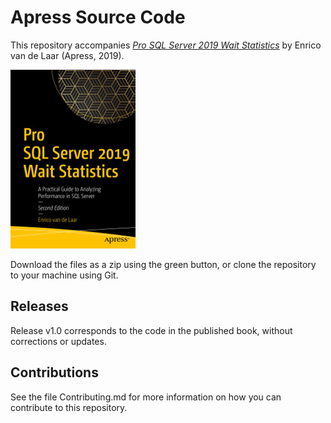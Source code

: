 # Apress Source Code

This repository accompanies [*Pro SQL Server 2019 Wait Statistics*](https://www.apress.com/9781484249154) by Enrico van de Laar (Apress, 2019).

[comment]: #cover
![Cover image](9781484249154.jpg)

Download the files as a zip using the green button, or clone the repository to your machine using Git.

## Releases

Release v1.0 corresponds to the code in the published book, without corrections or updates.

## Contributions

See the file Contributing.md for more information on how you can contribute to this repository.